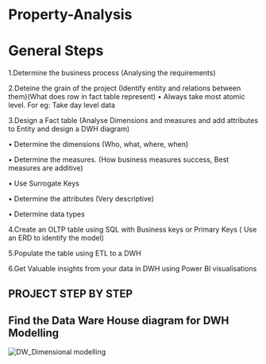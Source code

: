# Property-Analysis

# General Steps 
1.Determine the business process (Analysing the requirements)


2.Deteine the grain of the project (Identify entity and relations between them)(What does row in fact table represent)
•	Always take most atomic level. For eg: Take day level data


3.Design a Fact table (Analyse Dimensions and measures and add attributes to Entity and design a DWH diagram)

•	Determine the dimensions (Who, what, where, when)

•	Determine the measures. (How business measures success, Best measures are additive)

•	Use Surrogate Keys

•	Determine the attributes (Very descriptive)

•	Determine data types


4.Create an OLTP table using SQL with Business keys or Primary Keys ( Use an ERD to identify the model)


5.Populate the table using ETL to a DWH


6.Get Valuable insights from your data in DWH using Power BI visualisations

PROJECT STEP BY STEP
--------------------



Find the Data Ware House diagram for DWH Modelling
-------------------------------------------------
![DW_Dimensional modelling](https://user-images.githubusercontent.com/58709774/135181458-aa6f564a-a27d-446d-ac15-6470df8bf5d8.jpg)

